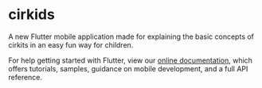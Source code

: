 # cirkids

A new Flutter mobile application made for explaining the basic concepts of cirkits in an easy fun way for children.





For help getting started with Flutter, view our
[online documentation](https://flutter.dev/docs), which offers tutorials,
samples, guidance on mobile development, and a full API reference.
